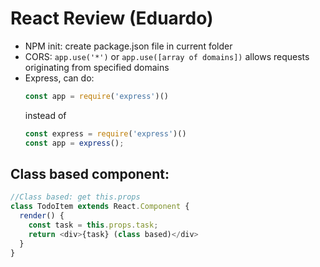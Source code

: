 # React Review (Eduardo)
* NPM init: create package.json file in current folder
* CORS: ```app.use('*')``` or ```app.use([array of domains])``` allows requests originating from specified domains
* Express, can do:
  ```javascript
  const app = require('express')()
  ```
  instead of
  ```javascript
  const express = require('express')()
  const app = express();
  ```

## Class based component:
```javascript
//Class based: get this.props
class TodoItem extends React.Component {
  render() {
    const task = this.props.task;
    return <div>{task} (class based)</div>
  }
}
```
